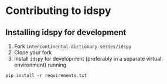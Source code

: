 # Contributing to idspy

## Installing idspy for development

1. Fork `intercontinental-dictionary-series/idspy`
2. Clone your fork
3. Install `idspy` for development (preferably in a separate virtual environment) running
```shell script
pip install -r requirements.txt
```
